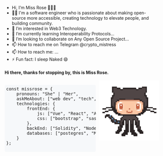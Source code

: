 -  Hi, I’m Miss Rose 👩🏾‍💻
- 👋🏾 I'm a software engineer who is passionate about making open-source more accessible, creating technology to elevate people, and building community.
- 👀 I’m interested in Web3 Technology.
- 🌱 I’m currently learning Interoperability Protocols...
- 💞️ I’m looking to collaborate on Any Open Source Project...
- 📫 How to reach me on Telegram @crypto_mistress
- 📫 How to reach me: ...
- ⚡ Fun fact: I sleep Naked 😄
#### Hi there, thanks for stopping by, this is Miss Rose.

<div style="display: flex; align-items: flex-start; flex-wrap: nowrap;">

  <div style="flex: 1; margin-right: 10px;">
    <pre style="background-color: #f6f8fa; padding:5px; border-radius: 5px; width:30vw">
const missrose = {
    pronouns: "She" | "Her",
    askMeAbout: ["web dev", "tech", "crypto", "sport"],
    technologies: {
        frontEnd: {
            js: ["Vue", "React", "Angular"],
            css: ["bootstrap", "sass"]
        },
        backEnd: ["Solidity", "NodeJs", "PHP"],
        databases: ["postegres", "MySql", "oracle"],
    }
};
    </pre>
  </div>

  <div>
    <img src="https://raw.githubusercontent.com/iCharlesZ/FigureBed/master/img/octocat.gif" alt="Image Description" width="200">
  </div>

</div>
